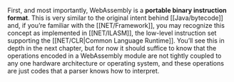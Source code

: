 First, and most importantly, WebAssembly is a **portable binary instruction format**. This is very similar to the original intent behind [[Java/bytecode]] and, if you’re familiar with the [[NET/Framework]], you may recognize this concept as implemented in [[NET/ILASM]], the low-level instruction set supporting the [[NET/CLR|Common Language Runtime]]. You’ll see this in depth in the next chapter, but for now it should suffice to know that the operations encoded in a WebAssembly module are not tightly coupled to any one hardware architecture or operating system, and these operations are just codes that a parser knows how to interpret.
